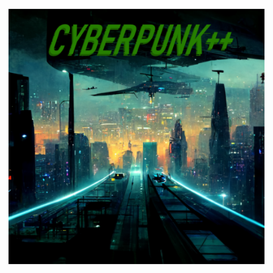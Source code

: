 <p align="center">
  <img src="https://raw.githubusercontent.com/Acanixz/CyberpunkPlusPlus/main/Header.png" />
</p>
